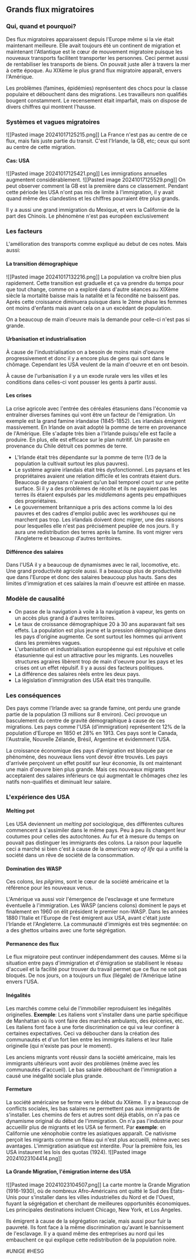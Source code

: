 ## Grands flux migratoires
### Qui, quand et pourquoi?
Des flux migratoires apparaissent depuis l'Europe même si la vie était maintenant meilleure. Elle avait toujours été un continent de migration et maintenant l'Atlantique est le cœur de mouvement migratoire puisque les nouveaux transports facilitent transporter les personnes. Ceci permet aussi de rentabiliser les transports de biens. On pouvait juste aller à travers la mer à cette époque. Au XIXème le plus grand flux migratoire apparaît, envers l'Amérique.

Les problèmes (famines, épidémies) représentent des chocs pour la classe populaire et débouchent dans des migrations. Les travailleurs non qualifiés bougent constamment. Le recensement était imparfait, mais on dispose de divers chiffres qui montrent l'hausse.
### Systèmes et vagues migratoires
![[Pasted image 20241017125215.png]]
La France n'est pas au centre de ce flux, mais fais juste partie du transit. C'est l'Irlande, la GB, etc; ceux qui sont au centre de cette migration.
#### Cas: USA
![[Pasted image 20241017125421.png]]
Les immigrations annuelles augmentent considérablement.
![[Pasted image 20241017125529.png]]
On peut observer comment la GB est la première dans ce classement. Pendant cette période les USA n'ont pas mis de limite à l'immigration, il y avait quand même des clandestins et les chiffres pourraient être plus grands.

Il y a aussi une grand immigration du Mexique, et vers la Californie de la part des Chinois. Le phénomène n'est pas européen exclusivement
### Les facteurs
L'amélioration des transports comme expliqué au debut de ces notes. Mais aussi:
#### La transition démographique
![[Pasted image 20241017132216.png]]
La population va croître bien plus rapidement. Cette transition est graduelle et ça va prendre du temps pour que tout change, comme on a exploré dans d'autre séances au XIXème siècle la mortalité baisse mais la natalité et la fécondité ne baissent pas. Après cette croissance diminuera puisque dans le 2ème phase les femmes ont moins d'enfants mais avant cela on a un excédant de population.

On a beaucoup de main d'oeuvre mais la demande pour celle-ci n'est pas si grande.
#### Urbanisation et industrialisation
À cause de l'industrialisation on a besoin de moins main d'oeuvre progressivement et donc il y a encore plus de gens qui sont dans le chômage. Cependant les USA veulent de la main d'oeuvre et en ont besoin.

À cause de l'urbanisation il y a un exode rurale vers les villes et les conditions dans celles-ci vont pousser les gents à partir aussi.
#### Les crises
La crise agricole avec l'entrée des céréales étasuniens dans l'économie va entraîner diverses famines qui vont être un facteur de l'émigration. Un exemple est la grand famine irlandaise (1845-1852). Les irlandais émigrent massivement. En Irlande on avait adopté la pomme de terre en provenance de l'Amérique. Elle s'adapte très bien a l'Irlande puisqu'elle est facile a produire. En plus, elle est efficace sur le plan nutritif. Un parasite en provenance du Chile détruit ces pommes de terre.
- L'Irlande était très dépendante sur la pomme de terre (1/3 de la population la cultivait surtout les plus pauvres).
- Le système agraire irlandais était très dysfonctionnel. Les paysans et les propriétaires avaient une relation difficile et les contrats étaient durs. Beaucoup de paysans n'avaient qu'un bail temporel court sur une petite surface. Si il y a des problèmes de récolte et ils ne payaient pas les terres ils étaient expulsés par les *middlemans* agents peu empathiques des propriétaires.
- Le gouvernement britannique a pris des actions comme la loi des pauvres et des cadres d'emploi public avec les *workhouses* qui ne marchent pas trop.
Les irlandais doivent donc migrer, une des raisons pour lesquelles elle n'est pas précisément peuplée de nos jours. Il y aura une redistribution des terres après la famine. Ils vont migrer vers l'Angleterre et beaucoup d'autres territoires.
#### Différence des salaires
Dans l'USA il y a beaucoup de dynamismes avec le rail, locomotive, etc. Une grand productivité agricole aussi. Il a beaucoup plus de productivité que dans l'Europe et donc des salaires beaucoup plus hauts. Sans des limites d'immigration et ces salaires la main d'oeuvre est attirée en masse.
### Modèle de causalité
- On passe de la navigation à voile à la navigation à vapeur, les gents on un accès plus grand à d'autres territoires.
- Le taux de croissance démographique 20 à 30 ans auparavant fait ses effets. La population est plus jeune et la pression démographique dans les pays d'origine augmente. Ce sont surtout les hommes qui arrivent dans les premières vagues.
- L'urbanisation et industrialisation européenne qui est répulsive et celle étasunienne qui est un attractive pour les migrants. Les nouvelles structures agraires libèrent trop de main d'oeuvre pour les pays et les crises ont un effet répulsif. Il y a aussi des facteurs politiques.
- La différence des salaires réels entre les deux pays.
- La législation d'immigration des USA était très tranquille.
### Les conséquences
Des pays comme l'Irlande avec sa grande famine, ont perdu une grande partie de la population (3 millions sur 8 environ). Ceci provoque un basculement du centre de gravité démographique à cause de ces migrations. Les pays comme l'USA (d'immigration) représentent 12% de la population d'Europe en 1850 et 28% en 1913. Ces pays  sont le Canada, l'Australie, Nouvelle Zélande, Brésil, Argentine et évidemment l'USA.

La croissance économique des pays d'émigration est bloquée par ce phénomène, des nouveaux liens vont devoir être trouvés. Les pays d'arrivée perçoivent un effet positif sur leur économie, ils ont maintenant une main d'oeuvre bien plus grande. Mais ces nouveaux migrants acceptaient des salaires inférieurs ce qui augmentait le chômages chez les natifs non-qualifiés et diminuait leur salaire.
### L'expérience des USA
#### Melting pot
Les USA deviennent un *melting pot* sociologique, des différentes cultures commencent à s'assimiler dans le même pays. Peu à peu ils changent leur coutumes pour celles des autochtones. Au fur et à mesure du temps on pouvait pas distinguer les immigrants des colons. La raison pour laquelle ceci a marché si bien c'est à cause de la *american way of life* qui a unifié la société dans un rêve de société de la consommation.
#### Domination des WASP
Ces colons, *les pilgrims*, sont le cœur de la société américaine et la référence pour les nouveaux venus.

L'Amérique va aussi voir l'émergence de l'esclavage et une fermeture éventuelle à l'immigration. Les WASP (anciens colons) dominent le pays et finalement en 1960 on élit président le premier non-WASP. Dans les années 1880 l'Italie et l'Europe de l'est émigrent aux USA, avant c'était juste l'Irlande et l'Angleterre. La communauté d'immigrés est très segmentée: on a des ghettos urbains avec une forte ségrégation.
#### Permanence des flux
Le flux migratoire peut continuer indépendamment des causes. Même si la situation entre pays d'immigration et d'émigration se stabilisent le réseau d'accueil et la facilité pour trouver du travail permet que ce flux ne soit pas bloqués. De nos jours, on a toujours un flux (llégale) de l'Amérique latine envers l'USA.
#### Inégalités
Les marchés comme celui de l'immobilier reproduisent les inégalités originelles. **Exemple**: Les italiens vont s'installer dans une partie spécifique de Manhattan où ils vont faire des marchés ambulants, des épiceries, etc. Les italiens font face à une forte discrimination ce qui va leur confiner à certaines expectatives. Ceci va déboucher dans la création des communautés et d'un fort lien entre les immigrés italiens et leur Italie originelle (qui n'existe pas pour le moment).

Les anciens migrants vont réussir dans la société américaine, mais les immigrants ultérieurs vont avoir des problèmes (même avec les communautés d'accueil). Le bas salaire débouchant de l'immigration a causé une inégalité sociale plus grande.
#### Fermeture
La société américaine se ferme vers le début du XXème. Il y a beaucoup de conflicts sociales, les bas salaires ne permettent pas aux immigrants de s'installer. Les chemins de fers et autres sont déjà établis, on n'a pas ce dynamisme original du début de l'immigration. On n'a pas l'industrie pour accueillir plus de migrants et les USA se ferment. Par **exemple**: en Californie une xénophobie contre les asiatiques apparaît. Ce nativisme perçoit les migrants comme un fléau qui n'est plus accueilli, même avec ses avantages. L'immigration asiatique est interdite. Pour la première fois, les USA instaurent les lois des quotas (1924).
![[Pasted image 20241023104414.png]]
#### La Grande Migration, l'émigration interne des USA
![[Pasted image 20241023104507.png]]
La carte montre la Grande Migration (1916-1930), où de nombreux Afro-Américains ont quitté le Sud des États-Unis pour s'installer dans les villes industrielles du Nord et de l'Ouest, fuyant la ségrégation et cherchant de meilleures opportunités économiques. Les principales destinations incluent Chicago, New York, et Los Angeles.

Ils émigrent à cause de la ségrégation raciale, mais aussi pour fuir la pauvreté. Ils font face à la même discrimination qu'avant le bannissement de l'esclavage. Il y a quand même des entreprises au nord qui les embauchent ce qui explique cette redistribution de la population noire.

#UNIGE #HESG 